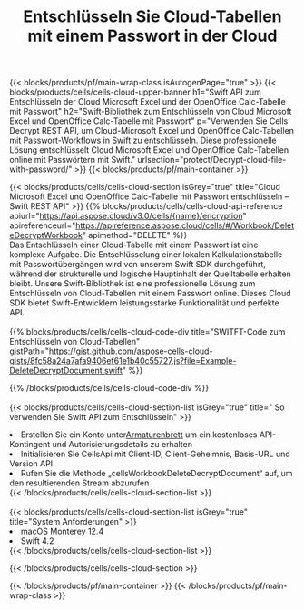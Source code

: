 ﻿---
title:  Entschlüsseln Sie Cloud-Tabellen mit einem Passwort in der Cloud
description:  Cloud-APIs und SDKs für Microsoft Excel und OpenOffice Calc entschlüsseln Cloud-Dateien mit Passwort. Entschlüsseln Sie Cloud-Tabellen mit der Cells Cloud API. Das SDK unterstützt verschiedene Entwicklungssprachen. Dazu gehören Android, C#, Go, Java, NodeJS, Perl, PHP, Python, Ruby und Swift.
url: /de/swift/protect/decrypt-cloud-file-with-password/
---
{{< blocks/products/pf/main-wrap-class isAutogenPage="true" >}}
{{< blocks/products/cells/cells-cloud-upper-banner h1="Swift API zum Entschlüsseln der Cloud Microsoft Excel und der OpenOffice Calc-Tabelle mit Passwort" h2="Swift-Bibliothek zum Entschlüsseln von Cloud Microsoft Excel und OpenOffice Calc-Tabelle mit Passwort" p="Verwenden Sie Cells Decrypt REST API, um Cloud-Microsoft Excel und OpenOffice Calc-Tabellen mit Passwort-Workflows in Swift zu entschlüsseln. Diese professionelle Lösung entschlüsselt Cloud Microsoft Excel und OpenOffice Calc-Tabellen online mit Passwörtern mit Swift." urlsection="protect/Decrypt-cloud-file-with-password/" >}}
{{< blocks/products/pf/main-container >}}

{{< blocks/products/cells/cells-cloud-section isGrey="true" title="Cloud Microsoft Excel und OpenOffice Calc-Tabelle mit Passwort entschlüsseln – Swift REST API" >}}
{{% blocks/products/cells/cells-cloud-api-reference apiurl="https://api.aspose.cloud/v3.0/cells/{name}/encryption" apireferenceurl="https://apireference.aspose.cloud/cells/#/Workbook/DeleteDecryptWorkbook" apimethod="DELETE" %}}
<br/>
Das Entschlüsseln einer Cloud-Tabelle mit einem Passwort ist eine komplexe Aufgabe. Die Entschlüsselung einer lokalen Kalkulationstabelle mit Passwortübergängen wird von unserem Swift SDK durchgeführt, während der strukturelle und logische Hauptinhalt der Quelltabelle erhalten bleibt. Unsere Swift-Bibliothek ist eine professionelle Lösung zum Entschlüsseln von Cloud-Tabellen mit einem Passwort online. Dieses Cloud SDK bietet Swift-Entwicklern leistungsstarke Funktionalität und perfekte API.
<br/>
<br/>
{{% blocks/products/cells/cells-cloud-code-div title="SWITFT-Code zum Entschlüsseln von Cloud-Tabellen" gistPath="https://gist.github.com/aspose-cells-cloud-gists/8fc58a24a7afa9406ef61e1b40c55727.js?file=Example-DeleteDecryptDocument.swift" %}}
  
{{% /blocks/products/cells/cells-cloud-code-div %}}
<br/>
<br/>
{{< blocks/products/cells/cells-cloud-section-list isGrey="true" title=" So verwenden Sie Swift API zum Entschlüsseln" >}}
<li> Erstellen Sie ein Konto unter<a href="https://dashboard.aspose.cloud/">Armaturenbrett</a> um ein kostenloses API-Kontingent und Autorisierungsdetails zu erhalten</li>
<li>Initialisieren Sie CellsApi mit Client-ID, Client-Geheimnis, Basis-URL und Version API</li>
<li>Rufen Sie die Methode „cellsWorkbookDeleteDecryptDocument“ auf, um den resultierenden Stream abzurufen</li>
{{< /blocks/products/cells/cells-cloud-section-list >}}
<br/>
<br/>
{{< blocks/products/cells/cells-cloud-section-list isGrey="true" title="System Anforderungen" >}}
<li>macOS Monterey 12.4</li>
<li>Swift 4.2</li>
{{< /blocks/products/cells/cells-cloud-section-list >}}

{{< /blocks/products/cells/cells-cloud-section >}}

{{< /blocks/products/pf/main-container >}}
{{< /blocks/products/pf/main-wrap-class >}}
